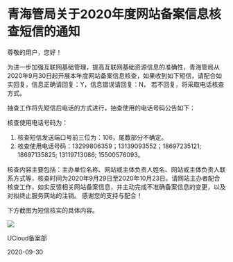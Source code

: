 # 青海管局关于2020年度网站备案信息核查短信的通知

尊敬的用户，您好！

为进一步加强互联网基础管理，提高互联网基础资源信息的准确性，青海管局从2020年9月30日起开展本年度网站备案信息核查，如果收到如下短信，请配合如实回复，信息正确请回复：Y，信息错误请回复：N， 若不回复，将采取电话核查方式。 
​        

抽查工作将先短信后电话的方式进行，抽查使用的电话号码公告如下： 

核查使用电话号码为： 

1. 核查短信发送端口号前三位为：106，尾数部分不确定。 
2. 核查使用电话号码：13299806359；13139093552；18697235121; 18697135825; 13119713086; 15500576093。 

核查内容主要包括：主办单位名称、网站或主体负责人姓名、网站或主体负责人联系方式等，核查时间为2020年9月29日至2020年10月23日。请网站主办者配合核查工作，如实反馈相关网站备案信息，并主动完成不准确备案信息的变更，以及对拟终止服务网站的注销。 
感谢您的支持与配合！

下方截图为短信核实的具体内容。

![](http://172.27.226.133:1081/files/edc8cdd2c42a8886a376104d7e7fc58f)



UCloud备案部

2020-09-30